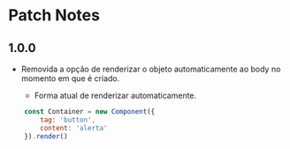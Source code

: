 # **Patch Notes**
## **1.0.0**

- Removida a opção de renderizar o objeto automaticamente ao body no momento em que é criado.


    - Forma atual de renderizar automaticamente.
```javascript
    const Container = new Component({
        tag: 'button',
        content: 'alerta'
    }).render()
```
